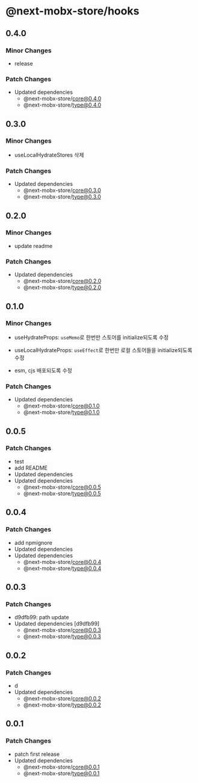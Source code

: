 # @next-mobx-store/hooks

## 0.4.0

### Minor Changes

- release

### Patch Changes

- Updated dependencies
  - @next-mobx-store/core@0.4.0
  - @next-mobx-store/type@0.4.0

## 0.3.0

### Minor Changes

- useLocalHydrateStores 삭제

### Patch Changes

- Updated dependencies
  - @next-mobx-store/core@0.3.0
  - @next-mobx-store/type@0.3.0

## 0.2.0

### Minor Changes

- update readme

### Patch Changes

- Updated dependencies
  - @next-mobx-store/core@0.2.0
  - @next-mobx-store/type@0.2.0

## 0.1.0

### Minor Changes

- useHydrateProps: `useMemo`로 한번만 스토어를 initialize되도록 수정
- useLocalHydrateProps: `useEffect`로 한번만 로컬 스토어들을 initialize되도록 수정

- esm, cjs 배포되도록 수정

### Patch Changes

- Updated dependencies
  - @next-mobx-store/core@0.1.0
  - @next-mobx-store/type@0.1.0

## 0.0.5

### Patch Changes

- test
- add README
- Updated dependencies
- Updated dependencies
  - @next-mobx-store/core@0.0.5
  - @next-mobx-store/type@0.0.5

## 0.0.4

### Patch Changes

- add npmignore
- Updated dependencies
- Updated dependencies
  - @next-mobx-store/core@0.0.4
  - @next-mobx-store/type@0.0.4

## 0.0.3

### Patch Changes

- d9dfb99: path update
- Updated dependencies [d9dfb99]
  - @next-mobx-store/core@0.0.3
  - @next-mobx-store/type@0.0.3

## 0.0.2

### Patch Changes

- d
- Updated dependencies
  - @next-mobx-store/core@0.0.2
  - @next-mobx-store/type@0.0.2

## 0.0.1

### Patch Changes

- patch first release
- Updated dependencies
  - @next-mobx-store/core@0.0.1
  - @next-mobx-store/type@0.0.1
